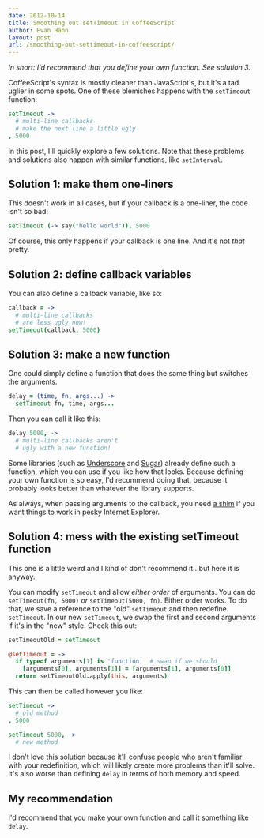 ```yaml
---
date: 2012-10-14
title: Smoothing out setTimeout in CoffeeScript
author: Evan Hahn
layout: post
url: /smoothing-out-settimeout-in-coffeescript/
---
```


_In short: I'd recommend that you define your own function. See solution 3._

CoffeeScript's syntax is mostly cleaner than JavaScript's, but it's a tad uglier in some spots. One of these blemishes happens with the `setTimeout` function:

```coffeescript
setTimeout ->
  # multi-line callbacks
  # make the next line a little ugly
, 5000
```

In this post, I'll quickly explore a few solutions. Note that these problems and solutions also happen with similar functions, like `setInterval`.

## Solution 1: make them one-liners

This doesn't work in all cases, but if your callback is a one-liner, the code isn't so bad:

```coffeescript
setTimeout (-> say("hello world")), 5000
```

Of course, this only happens if your callback is one line. And it's not _that_ pretty.

## Solution 2: define callback variables

You can also define a callback variable, like so:

```coffeescript
callback = ->
  # multi-line callbacks
  # are less ugly now!
setTimeout(callback, 5000)
```

## Solution 3: make a new function

One could simply define a function that does the same thing but switches the arguments.

```coffeescript
delay = (time, fn, args...) ->
  setTimeout fn, time, args...
```

Then you can call it like this:

```coffeescript
delay 5000, ->
  # multi-line callbacks aren't
  # ugly with a new function!
```

Some libraries (such as [Underscore](https://underscorejs.org/#delay) and [Sugar](https://sugarjs.com/api/Function/delay)) already define such a function, which you can use if you like how that looks. Because defining your own function is so easy, I'd recommend doing that, because it probably looks better than whatever the library supports.

As always, when passing arguments to the callback, you need [a shim](https://developer.mozilla.org/en-US/docs/DOM/window.setTimeout#Callback_arguments) if you want things to work in pesky Internet Explorer.

## Solution 4: mess with the existing setTimeout function

This one is a little weird and I kind of don't recommend it...but here it is anyway.

You can modify `setTimeout` and allow _either order_ of arguments. You can do `setTimeout(fn, 5000)` _or_ `setTimeout(5000, fn)`. Either order works. To do that, we save a reference to the "old" `setTimeout` and then redefine `setTimeout`. In our new `setTimeout`, we swap the first and second arguments if it's in the "new" style. Check this out:

```coffeescript
setTimeoutOld = setTimeout

@setTimeout = ->
  if typeof arguments[1] is 'function'  # swap if we should
    [arguments[0], arguments[1]] = [arguments[1], arguments[0]]
  return setTimeoutOld.apply(this, arguments)
```

This can then be called however you like:

```coffeescript
setTimeout ->
  # old method
, 5000

setTimeout 5000, ->
  # new method
```

I don't love this solution because it'll confuse people who aren't familiar with your redefinition, which will likely create more problems than it'll solve. It's also worse than defining `delay` in terms of both memory and speed.

## My recommendation

I'd recommend that you make your own function and call it something like `delay`.
